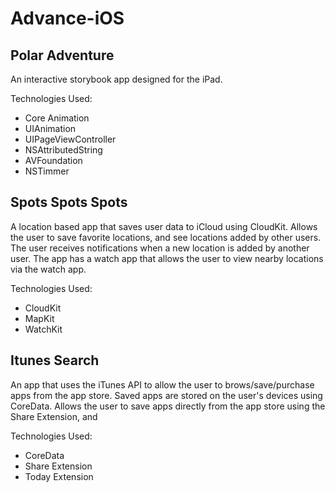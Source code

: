# Advance-iOS

## Polar Adventure

An interactive storybook app designed for the iPad.

Technologies Used:
- Core Animation
- UIAnimation
- UIPageViewController
- NSAttributedString
- AVFoundation
- NSTimmer

## Spots Spots Spots

A location based app that saves user data to iCloud using CloudKit. Allows the user to save favorite locations, and see locations added by other users. The user receives notifications when a new location is added by another user. The app has a watch app that allows the user to view nearby locations via the watch app.

Technologies Used:

- CloudKit
- MapKit
- WatchKit

## Itunes Search

An app that uses the iTunes API to allow the user to brows/save/purchase apps from the app store. Saved apps are stored on the user's devices using CoreData. Allows the user to save apps directly from the app store using the Share Extension, and 

Technologies Used:

- CoreData
- Share Extension
- Today Extension
